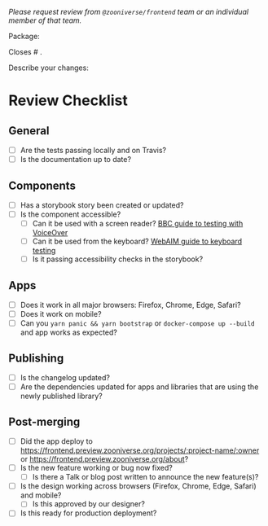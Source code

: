 _Please request review from `@zooniverse/frontend` team or an individual member of that team._ 

Package:

Closes # .

Describe your changes:


# Review Checklist

## General

- [ ] Are the tests passing locally and on Travis?
- [ ] Is the documentation up to date?

## Components
- [ ] Has a storybook story been created or updated?
- [ ] Is the component accessible? 
  - [ ] Can it be used with a screen reader? [BBC guide to testing with VoiceOver](https://bbc.github.io/accessibility-news-and-you/accessibility-and-testing-with-voiceover-os.html)
  - [ ] Can it be used from the keyboard? [WebAIM guide to keyboard testing](https://webaim.org/techniques/keyboard/#testing)
  - [ ] Is it passing accessibility checks in the storybook?

## Apps

- [ ] Does it work in all major browsers: Firefox, Chrome, Edge, Safari?
- [ ] Does it work on mobile?
- [ ] Can you `yarn panic && yarn bootstrap` or `docker-compose up --build` and app works as expected?

## Publishing

- [ ] Is the changelog updated?
- [ ] Are the dependencies updated for apps and libraries that are using the newly published library?

## Post-merging

- [ ] Did the app deploy to https://frontend.preview.zooniverse.org/projects/:project-name/:owner or https://frontend.preview.zooniverse.org/about?
- [ ] Is the new feature working or bug now fixed?
  - [ ] Is there a Talk or blog post written to announce the new feature(s)?
- [ ] Is the design working across browsers (Firefox, Chrome, Edge, Safari) and mobile?
  - [ ] Is this approved by our designer?
- [ ] Is this ready for production deployment?
